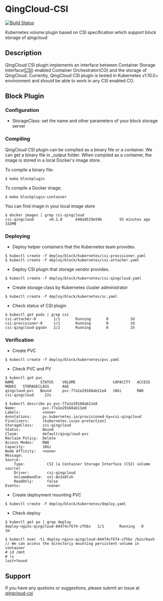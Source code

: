 # QingCloud-CSI

[![Build Status](https://travis-ci.org/yunify/qingcloud-csi.svg?branch=master)](https://travis-ci.org/yunify/qingcloud-csi)

Kubernetes volume plugin based on CSI specification which support block storage of qingcloud

## Description
QingCloud CSI plugin implements an interface between Container Storage Interface([CSI](https://github.com/container-storage-interface/)) enabled Container Orchestrator(CO) and the storage of QingCloud. Currently, QingCloud CSI plugin is tested in Kubernetes v1.10.0+ environment and should be able to work in any CSI enabled CO.

## Block Plugin

### Configuration
- StorageClass: set the name and other parameters of your block storage server

### Compiling
QingCloud CSI plugin can be complied as a binary file or a container.  We can get a binary file in _output folder. When compiled as a container, the image is stored in a local Docker's image store.

To compile a binary file:
```
$ make blockplugin
```

To compile a Docker image:
```
$ make blockplugin-container
```

You can find image in your local image store
```
$ docker images | grep csi-qingcloud
csi-qingcloud		v0.2.0		640a9519e59b		55 minutes ago		332MB
```

### Deploying
- Deploy helper containers that the Kubernetes team provides.
```
$ kubectl create -f deploy/block/kubernetes/csi-provisioner.yaml
$ kubectl create -f deploy/block/kubernetes/csi-attacher.yaml
```

- Deploy CSI plugin that storage vendor provides.
```
$ kubectl create -f deploy/block/kubernetes/csi-qingcloud.yaml
```

- Create storage class by Kubernetes cluster administrator
```
$ kubectl create -f deploy/block/kubernetes/sc.yaml
```

- Check status of CSI plugin
```
$ kubectl get pods | grep csi
csi-attacher-0        1/1       Running       0          3d
csi-provisioner-0     1/1       Running       0          3d
csi-qingcloud-pgsbn   2/2       Running       0          1h
```

### Verification
- Create PVC
```
$ kubectl create -f deploy/block/kubernetes/pvc.yaml
```

- Check PVC and PV
```
$ kubectl get pvc
NAME            STATUS    VOLUME                 CAPACITY   ACCESS MODES   STORAGECLASS      AGE
qingcloud-pvc   Bound     pvc-77a1e29168ab11e8   10Gi       RWO            csi-qingcloud     22s

$ kubectl describe pv pvc-77a1e29168ab11e8
Name:            pvc-77a1e29168ab11e8
Labels:          <none>
Annotations:     pv.kubernetes.io/provisioned-by=csi-qingcloud
Finalizers:      [kubernetes.io/pv-protection]
StorageClass:    csi-qingcloud
Status:          Bound
Claim:           default/qingcloud-pvc
Reclaim Policy:  Delete
Access Modes:    RWO
Capacity:        10Gi
Node Affinity:   <none>
Message:         
Source:
    Type:          CSI (a Container Storage Interface (CSI) volume source)
    Driver:        csi-qingcloud
    VolumeHandle:  vol-8o3x8lvh
    ReadOnly:      false
Events:            <none>
```

- Create deployment mounting PVC
```
$ kubectl create -f deploy/block/kubernetes/deploy.yaml
```

- Check deploy
```
$ kubectl get po | grep deploy
deploy-nginx-qingcloud-84474cf674-zfhbs   1/1       Running   0          1m
```

```
$ kubectl exec -ti deploy-nginx-qingcloud-84474cf674-zfhbs /bin/bash
// We can access the directoriy mounting persistent volume in container
# cd /mnt
# ls
lost+found
```

## Support
If you have any qustions or suggestions, please submit an issue at [qingcloud-csi](https://github.com/yunify/qingcloud-csi/issues)
